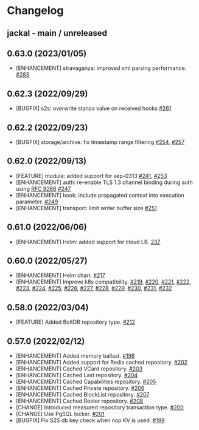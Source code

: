 # Changelog

## jackal - main / unreleased

## 0.63.0 (2023/01/05)

* [ENHANCEMENT] stravaganza: improved xml parsing performance. [#283](https://github.com/ortuman/jackal/pull/283)

## 0.62.3 (2022/09/29)

* [BUGFIX] s2s: overwrite stanza value on received hooks [#261](https://github.com/ortuman/jackal/pull/261)

## 0.62.2 (2022/09/23)

* [BUGFIX] storage/archive: fix timestamp range filtering [#254](https://github.com/ortuman/jackal/pull/254), [#257](https://github.com/ortuman/jackal/pull/257)

## 0.62.0 (2022/09/13)

* [FEATURE] module: added support for xep-0313 [#241](https://github.com/ortuman/jackal/pull/241), [#253](https://github.com/ortuman/jackal/pull/253)
* [ENHANCEMENT] auth: re-enable TLS 1.3 channel binding during auth using [RFC 9266](https://www.rfc-editor.org/rfc/rfc9266) [#247](https://github.com/ortuman/jackal/pull/247)
* [ENHANCEMENT] hook: include propagated context into execution parameter. [#249](https://github.com/ortuman/jackal/pull/249)
* [ENHANCEMENT] transport: limit writer buffer size [#251](https://github.com/ortuman/jackal/pull/251)

## 0.61.0 (2022/06/06)

* [ENHANCEMENT] Helm: added support for cloud LB. [237](https://github.com/ortuman/jackal/pull/237) 

## 0.60.0 (2022/05/27)

* [ENHANCEMENT] Helm chart. [#217](https://github.com/ortuman/jackal/pull/217)
* [ENHANCEMENT] Improve k8s compatibility. [#219](https://github.com/ortuman/jackal/pull/219), [#220](https://github.com/ortuman/jackal/pull/220), [#221](https://github.com/ortuman/jackal/pull/221), [#222](https://github.com/ortuman/jackal/pull/222), [#223](https://github.com/ortuman/jackal/pull/223), [#224](https://github.com/ortuman/jackal/pull/224), [#225](https://github.com/ortuman/jackal/pull/225), [#226](https://github.com/ortuman/jackal/pull/226), [#227](https://github.com/ortuman/jackal/pull/227), [#228](https://github.com/ortuman/jackal/pull/228), [#229](https://github.com/ortuman/jackal/pull/229), [#230](https://github.com/ortuman/jackal/pull/230), [#231](https://github.com/ortuman/jackal/pull/231), [#232](https://github.com/ortuman/jackal/pull/232)

## 0.58.0 (2022/03/04)

* [FEATURE] Added BoltDB repository type. [#212](https://github.com/ortuman/jackal/pull/212)

## 0.57.0 (2022/02/12)

* [ENHANCEMENT] Added memory ballast. [#198](https://github.com/ortuman/jackal/pull/198)
* [ENHANCEMENT] Added support for Redis cached repository. [#202](https://github.com/ortuman/jackal/pull/202)
* [ENHANCEMENT] Cached VCard repository. [#203](https://github.com/ortuman/jackal/pull/203)
* [ENHANCEMENT] Cached Last repository. [#204](https://github.com/ortuman/jackal/pull/204)
* [ENHANCEMENT] Cached Capabilities repository. [#205](https://github.com/ortuman/jackal/pull/205)
* [ENHANCEMENT] Cached Private repository. [#206](https://github.com/ortuman/jackal/pull/206)
* [ENHANCEMENT] Cached BlockList repository. [#207](https://github.com/ortuman/jackal/pull/207) 
* [ENHANCEMENT] Cached Roster repository. [#208](https://github.com/ortuman/jackal/pull/208)
* [CHANGE] Introduced measured repository transaction type. [#200](https://github.com/ortuman/jackal/pull/200)
* [CHANGE] Use PgSQL locker. [#201](https://github.com/ortuman/jackal/pull/201)
* [BUGFIX] Fix S2S db key check when nop KV is used. [#199](https://github.com/ortuman/jackal/pull/199)

